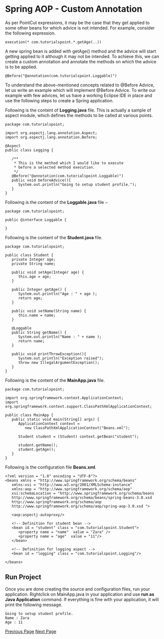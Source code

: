 # Spring AOP - Custom Annotation
As per PointCut expressions, it may be the case that they get applied to some other beans for which advice is not intended. For example, consider the following expression.

```
execution(* com.tutorialspoint.*.getAge(..))
```
A new spring bean is added with getAge() method and the advice will start getting applied to it although it may not be intended. To achieve this, we can create a custom annotation and annotate the methods on which the advice is to be applied.

```
@Before("@annotation(com.tutorialspoint.Loggable)")
```
To understand the above-mentioned concepts related to @Before Advice, let us write an example which will implement @Before Advice. To write our example with few advices, let us have a working Eclipse IDE in place and use the following steps to create a Spring application.

Following is the content of **Logging.java** file. This is actually a sample of aspect module, which defines the methods to be called at various points.

```
package com.tutorialspoint;

import org.aspectj.lang.annotation.Aspect;
import org.aspectj.lang.annotation.Before;

@Aspect
public class Logging {

   /** 
    * This is the method which I would like to execute
    * before a selected method execution.
    */
   @Before("@annotation(com.tutorialspoint.Loggable)")
   public void beforeAdvice(){
      System.out.println("Going to setup student profile.");
   }  
}
```
Following is the content of the **Loggable.java** file −

```
package com.tutorialspoint;

public @interface Loggable {

}
```
Following is the content of the **Student.java** file.

```
package com.tutorialspoint;

public class Student {
   private Integer age;
   private String name;

   public void setAge(Integer age) {
      this.age = age;
   }
   
   public Integer getAge() {
      System.out.println("Age : " + age );
      return age;
   }
   
   public void setName(String name) {
      this.name = name;
   }
   
   @Loggable
   public String getName() {
      System.out.println("Name : " + name );
      return name;
   }
   
   public void printThrowException(){
      System.out.println("Exception raised");
      throw new IllegalArgumentException();
   }
}
```
Following is the content of the **MainApp.java** file.

```
package com.tutorialspoint;

import org.springframework.context.ApplicationContext;
import org.springframework.context.support.ClassPathXmlApplicationContext;

public class MainApp {
   public static void main(String[] args) {
      ApplicationContext context = 
         new ClassPathXmlApplicationContext("Beans.xml");

      Student student = (Student) context.getBean("student");

      student.getName();
      student.getAge();     
   }
}
```
Following is the configuration file **Beans.xml**.

```
<?xml version = "1.0" encoding = "UTF-8"?>
<beans xmlns = "http://www.springframework.org/schema/beans"
   xmlns:xsi = "http://www.w3.org/2001/XMLSchema-instance" 
   xmlns:aop = "http://www.springframework.org/schema/aop"
   xsi:schemaLocation = "http://www.springframework.org/schema/beans
   http://www.springframework.org/schema/beans/spring-beans-3.0.xsd 
   http://www.springframework.org/schema/aop 
   http://www.springframework.org/schema/aop/spring-aop-3.0.xsd ">

   <aop:aspectj-autoproxy/>

   <!-- Definition for student bean -->
   <bean id = "student" class = "com.tutorialspoint.Student">
      <property name = "name"  value = "Zara" />
      <property name = "age"  value = "11"/>      
   </bean>

   <!-- Definition for logging aspect -->
   <bean id = "logging" class = "com.tutorialspoint.Logging"/> 
      
</beans>
```
## Run Project
Once you are done creating the source and configuration files, run your application. Rightclick on MainApp.java in your application and use **run as Java Application** command. If everything is fine with your application, it will print the following message.

```
Going to setup student profile.
Name : Zara
Age : 11
```

[Previous Page](../springaop/springaop_proxy.md) [Next Page](../springaop/springaop_quick_guide.md) 

